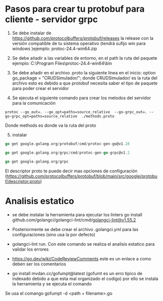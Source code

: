 # Pasos para crear tu protobuf para cliente - servidor grpc

1. Se debe instalar de https://github.com/protocolbuffers/protobuf/releases
la release con la versión compatible de tu sistema operativo (tendrá sufijo win para windows )ejemplo:
protoc-24.4-win64.zip

2. Se debe añadir a las variables de entorno, en el path la ruta del paquete
ejemplo:
C:\Program Files\protoc-24.4-win64\bin

3. Se debe añadir en el archivo .proto la siguiente linea en el inicio:
option go_package = "CRUDSimulador/";
donde CRUDSimulador/ es la ruta del archivo
esto es debido a que protobuf necesita saber el tipo de paquete para poder crear el servidor

4. Se ejecuta el siguiente comando para crear los metodos del servidor para la comunicación
```CMD
protoc --go_out=. --go_opt=paths=source_relative  --go-grpc_out=. --go-grpc_opt=paths=source_relative  ./methods.proto
```

Donde methods es donde va la ruta del proto

5. instalar 
```go 
go get google.golang.org/protobuf/cmd/protoc-gen-go@v1.28 
```
```go 
go get google.golang.org/grpc/cmd/protoc-gen-go-grpc@v1.2
```
```go
go get google.golang.org/grpc
```

El descriptor proto te puede decir mas opciones de configuración
(https://github.com/protocolbuffers/protobuf/blob/main/src/google/protobuf/descriptor.proto)


# Analisis estatico
 
 - se debe instalar la herramienta para ejecutar los linters go install github.com/golangci/golangci-lint/cmd/golangci-lint@v1.55.2

 - Posteriormente se debe crear el archivo .golangci.yml para las configuraciones (sino usa la por defecto)

 - golangci-lint run. Con este comando se realiza el analisis estatico para validar los errores

 - https://go.dev/wiki/CodeReviewComments este es un enlace a como deben ser los comentarios

 - go install mvdan.cc/gofumpt@latest (gofumt es un erro tipico de indexado debido a que esta mal organizado el codigo) por ello se instala la herramienta y se ejecuta el comando

 Se usa el comango gofumpt -d <path + filename>.go